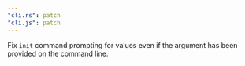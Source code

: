 ```yaml
---
"cli.rs": patch
"cli.js": patch
---
```


Fix `init` command prompting for values even if the argument has been provided on the command line.
